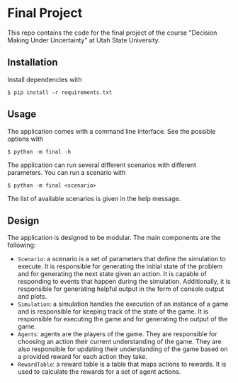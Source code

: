 # Final Project

This repo contains the code for the final project of the course "Decision Making Under Uncertainty" at Utah State University.

## Installation
Install dependencies with
```
$ pip install -r requirements.txt
```

## Usage
The application comes with a command line interface. See the possible options with
```
$ python -m final -h
```

The application can run several different scenarios with different parameters. You can run a scenario with
```
$ python -m final <scenario>
```

The list of available scenarios is given in the help message.

## Design
The application is designed to be modular. The main components are the following:
- `Scenario`: a scenario is a set of parameters that define the simulation to execute. It is responsible for generating the initial state of the problem and for generating the next state given an action. It is capable of responding to events that happen during the simulation. Additionally, it is responsible for generating helpful output in the form of console output and plots.
- `Simulation`: a simulation handles the execution of an instance of a game and is responsible for keeping track of the state of the game. It is responsible for executing the game and for generating the output of the game.
- `Agents`: agents are the players of the game. They are responsible for choosing an action their current understanding of the game. They are also responsible for updating their understanding of the game based on a provided reward for each action they take.
- `RewardTable`: a reward table is a table that maps actions to rewards. It is used to calculate the rewards for a set of agent actions.
